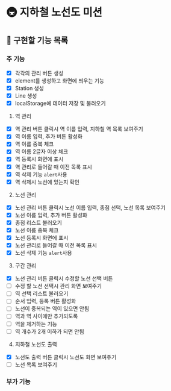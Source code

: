 # 🚇 지하철 노선도 미션

## 🚀 구현할 기능 목록

### 주 기능

- [x] 각각의 관리 버튼 생성
- [x] element를 생성하고 화면에 띄우는 기능
- [x] Station 생성
- [x] Line 생성
- [x] localStorage에 데이터 저장 및 불러오기

1. 역 관리

- [x] 역 관리 버튼 클릭시 역 이름 입력, 지하철 역 목록 보여주기
- [x] 역 이름 입력, 추가 버튼 활성화
- [x] 역 이름 중복 체크
- [x] 역 이름 2글자 이상 체크
- [x] 역 등록시 화면에 표시
- [x] 역 관리로 들어갈 때 이전 목록 표시
- [x] 역 삭제 기능 `alert`사용
- [x] 역 삭제시 노선에 있는지 확인

2. 노선 관리

- [x] 노선 관리 버튼 클릭시 노선 이름 입력, 종점 선택, 노선 목록 보여주기
- [x] 노선 이름 입력, 추가 버튼 활성화
- [x] 종점 리스트 불러오기
- [x] 노선 이름 중복 체크
- [x] 노선 등록시 화면에 표시
- [x] 노선 관리로 들어갈 때 이전 목록 표시
- [x] 노선 삭제 기능 `alert`사용

3. 구간 관리

- [x] 노선 관리 버튼 클릭시 수정할 노선 선택 버튼
- [ ] 수정 할 노선 선택시 관리 화면 보여주기
- [ ] 역 선택 리스트 불러오기
- [ ] 순서 입력, 등록 버튼 활성화
- [ ] 노선이 중복되는 역이 있으면 안됨
- [ ] 역과 역 사이에만 추가되도록
- [ ] 역을 제거하는 기능
- [ ] 역 개수가 2개 이하가 되면 안됨

4. 지하철 노선도 출력

- [x] 노선도 출력 버튼 클릭시 노선도 화면 보여주기
- [ ] 노선 목록 보여주기

### 부가 기능
